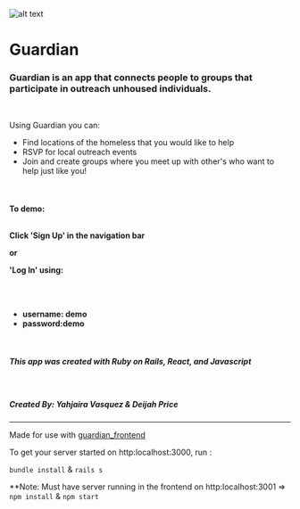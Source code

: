 
![alt text](https://i.imgur.com/oIajXtc.png "Guardian Logo")

# Guardian

<div>
<h3>Guardian is an app that connects people to groups that participate in outreach unhoused individuals.</h3>
   </br>
            <p>Using Guardian you can:</p>
            <ul>
            <li>Find locations of the homeless that you would like to help</li>
            <li>RSVP for local outreach events</li>
            <li>Join and create groups where you meet up with other's who want to help just like you!</li>
            </ul> 
     
</br>
            <h4>To demo:</4>
</br>  
</br>
            <p>Click 'Sign Up' in the navigation bar </p>
            <p>or</p>
            <p>'Log In' using:</p>
            <br></br>
            <ul>
             <li>username: demo </li>
             <li>password:demo</li>
            </ul>
</br>
           <h5>This app was created with Ruby on Rails, React, and Javascript</h5> 
</br>
           <h5>Created By: Yahjaira Vasquez & Deijah Price</h5> 
      <div>
            
________________________________________________________________________________________________________
Made for use with [guardian_frontend](https://github.com/deijdev/guardian-frontend)

To get your server started on http:localhost:3000, run :

`bundle install` & `rails s`


**Note: Must have server running in the frontend on http:localhost:3001 =>
`npm install` & `npm start`

